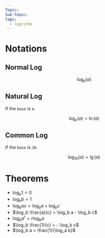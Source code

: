 ```yaml
---
Topic: 
Sub-Topic: 
tags:
  - logrithm
---
```


# Notations
## Normal Log

$$\log_b (a)$$

## Natural Log
If the `base` is `e`.  

$$\log_e (a) = \ln (a)$$

## Common Log
If the `base` is `10`.

$$\log_{10} (a) = \lg (a)$$

# Theorems
- $\log_b 1 = 0$
- $\log_b b = 1$
- $\log_b ac = \log_b a + \log_b c$
- $\log_b \frac{a}{c} = \log_b a - \log_b c$
- $\log_b a^r = r \log_b a$
- $\log_b \frac{1}{c} = - \log_b c$
- $\log_b a = \frac{1}{\log_a b}$

